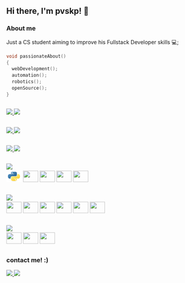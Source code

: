 ## Hi there, I'm pvskp! 👋


### About me

Just a CS student aiming to improve his Fullstack Developer skills 💻;
````c
void passionateAbout()
{
  webDevelopment();
  automation();
  robotics();
  openSource();
}
````

##

<div>
  <a href="https://github.com/pvskp">
    <img height="160em" src="https://github-readme-stats.vercel.app/api?username=pvskp&count_private=true&show_icons=true&theme=gruvbox"/>
    <img height="160em" src="https://github-readme-stats.vercel.app/api/top-langs/?username=pvskp&layout=compact&theme=gruvbox"/>
  </a>
</div>

##


<div>
   <a href="https://github.com/pvskp/liza-virtual-assistant">
     <img height="130em" src="https://github-readme-stats.vercel.app/api/pin/?username=pvskp&repo=liza-virtual-assistant&theme=gruvbox">
   </a>
   <a href="https://github.com/pvskp/Base-de-conhecimento">
    <img height="130em" src="https://github-readme-stats.vercel.app/api/pin/?username=pvskp&repo=Base-de-conhecimento&theme=gruvbox">
   </a>
</div>


##

<div>
   <a href="https://github.com/pvskp/Relogio-Pomodoro">
    <img height="110em" src="https://github-readme-stats.vercel.app/api/pin/?username=pvskp&repo=Relogio-Pomodoro&theme=gruvbox"/>
   </a>
   <a href="https://github.com/pvskp/jacare_do_SUS">
    <img height="110em" src="https://github-readme-stats.vercel.app/api/pin/?username=pvskp&repo=jacare_do_SUS&theme=gruvbox">
   </a>
</div>


##

<img src="https://badgen.net/badge/icon/currently-using/green?icon=github&label&scale=1.5"/>
<div>
  <img height="30" width="40" src="https://github.com/devicons/devicon/blob/master/icons/python/python-original.svg"/>
  <img height="30" width="40" src="https://cdn.jsdelivr.net/gh/devicons/devicon/icons/c/c-original.svg"/>
  <img height="30" width="40" src="https://cdn.jsdelivr.net/gh/devicons/devicon/icons/lua/lua-original-wordmark.svg"/>
  <img height="30" width="40" src="https://cdn.jsdelivr.net/gh/devicons/devicon/icons/go/go-original.svg"/>
  <img height="30" width="40" src="https://cdn.jsdelivr.net/gh/devicons/devicon/icons/docker/docker-original.svg"/>
</div>

##

<img src="https://badgen.net/badge/icon/learning/cyan?icon=github&label&scale=1.5"/>
<div>
  <img height="30" width="40" src="https://cdn.jsdelivr.net/gh/devicons/devicon/icons/java/java-original.svg"/>
  <img height="30" width="40" src="https://cdn.jsdelivr.net/gh/devicons/devicon/icons/javascript/javascript-plain.svg"/>
  <img height="30" width="40" src="https://cdn.jsdelivr.net/gh/devicons/devicon/icons/html5/html5-original.svg"/>
  <img height="30" width="40" src="https://cdn.jsdelivr.net/gh/devicons/devicon/icons/css3/css3-original.svg"/>
  <img height="30" width="40" src="https://cdn.jsdelivr.net/gh/devicons/devicon/icons/postgresql/postgresql-original.svg"/>  
  <img height="30" width="40" src="https://cdn.jsdelivr.net/gh/devicons/devicon/icons/gimp/gimp-original.svg"/>
</div>

##

<img src="https://badgen.net/badge/icon/tools/red?icon=github&label&scale=1.5"/>
<div>
  <img height="30" width="40" src="https://cdn.jsdelivr.net/gh/devicons/devicon/icons/godot/godot-original.svg"/>
  <img height="30" width="40" src="https://cdn.jsdelivr.net/gh/devicons/devicon/icons/vscode/vscode-original.svg"/>
  <img height="30" width="40" src="https://cdn.jsdelivr.net/gh/devicons/devicon/icons/ubuntu/ubuntu-plain.svg"/>
</div>

##

### contact me! :)

<div>
  <a href="https://linkedin.com/in/paulo-vinícius-pinto-743735200">
    <img src="https://img.shields.io/badge/LinkedIn-0077B5?style=for-the-badge&logo=linkedin&logoColor=white"/>
  </a>
  
  <a href="mailto:pvincius14@gmail.com">
    <img src="https://img.shields.io/badge/Gmail-D14836?style=for-the-badge&logo=gmail&logoColor=white"/>
  </a>
</div>

